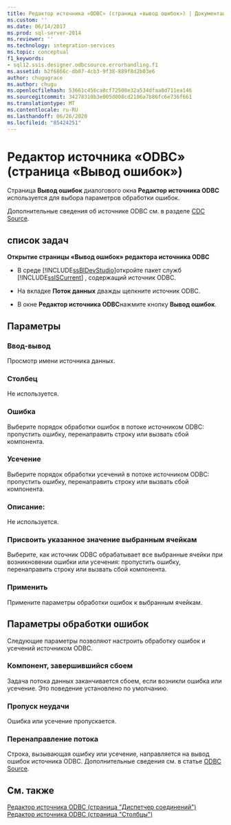 ```yaml
---
title: Редактор источника «ODBC» (страница «вывод ошибок») | Документация Майкрософт
ms.custom: ''
ms.date: 06/14/2017
ms.prod: sql-server-2014
ms.reviewer: ''
ms.technology: integration-services
ms.topic: conceptual
f1_keywords:
- sql12.ssis.designer.odbcsource.errorhandling.f1
ms.assetid: b2f6866c-db07-4cb3-9f38-889f8d2b03e6
author: chugugrace
ms.author: chugu
ms.openlocfilehash: 53661c456ca8cf72508e32a534dfaa8d711ea146
ms.sourcegitcommit: 34278310b3e005d008cd2106a7b86fc6e736f661
ms.translationtype: MT
ms.contentlocale: ru-RU
ms.lasthandoff: 06/26/2020
ms.locfileid: "85424251"
---
```

# <a name="odbc-source-editor-error-output-page"></a>Редактор источника «ODBC» (страница «Вывод ошибок»)
  Страница **Вывод ошибок** диалогового окна **Редактор источника ODBC** используется для выбора параметров обработки ошибок.  
  
 Дополнительные сведения об источнике ODBC см. в разделе [CDC Source](data-flow/cdc-source.md).  
  
## <a name="task-list"></a>список задач  
 **Открытие страницы «Вывод ошибок» редактора источника ODBC**  
  
-   В среде [!INCLUDE[ssBIDevStudio](../includes/ssbidevstudio-md.md)]откройте пакет служб [!INCLUDE[ssISCurrent](../includes/ssiscurrent-md.md)] , содержащий источник ODBC.  
  
-   На вкладке **Поток данных** дважды щелкните источник ODBC.  
  
-   В окне **Редактор источника ODBC**нажмите кнопку **Вывод ошибок**.  
  
## <a name="options"></a>Параметры  
  
### <a name="inputoutput"></a>Ввод-вывод  
 Просмотр имени источника данных.  
  
### <a name="column"></a>Столбец  
 Не используется.  
  
### <a name="error"></a>Ошибка  
 Выберите порядок обработки ошибок в потоке источником ODBC: пропустить ошибку, перенаправить строку или вызвать сбой компонента.  
  
### <a name="truncation"></a>Усечение  
 Выберите порядок обработки усечений в потоке источником ODBC: пропустить ошибку, перенаправить строку или вызвать сбой компонента.  
  
### <a name="description"></a>Описание:  
 Не используется.  
  
### <a name="set-this-value-to-selected-cells"></a>Присвоить указанное значение выбранным ячейкам  
 Выберите, как источник ODBC обрабатывает все выбранные ячейки при возникновении ошибки или усечения: пропустить ошибку, перенаправить строку или вызвать сбой компонента.  
  
### <a name="apply"></a>Применить  
 Примените параметры обработки ошибок к выбранным ячейкам.  
  
## <a name="error-handling-options"></a>Параметры обработки ошибок  
 Следующие параметры позволяют настроить обработку ошибок и усечений источником ODBC.  
  
### <a name="fail-component"></a>Компонент, завершившийся сбоем  
 Задача потока данных заканчивается сбоем, если возникли ошибка или усечение. Это поведение установлено по умолчанию.  
  
### <a name="ignore-failure"></a>Пропуск неудачи  
 Ошибка или усечение пропускается.  
  
### <a name="redirect-flow"></a>Перенаправление потока  
 Строка, вызывающая ошибку или усечение, направляется на вывод ошибок источника ODBC. Дополнительные сведения см. в статье [ODBC Source](data-flow/odbc-source.md).  
  
## <a name="see-also"></a>См. также  
 [Редактор источника ODBC &#40;страница "Диспетчер соединений"&#41;](../../2014/integration-services/odbc-source-editor-connection-manager-page.md)   
 [Редактор источника ODBC (страница "Столбцы")](../../2014/integration-services/odbc-source-editor-columns-page.md)  
  
  
